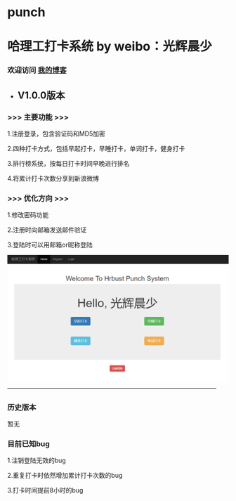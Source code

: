 # punch
哈理工打卡系统 by weibo：光辉晨少 
==================
### 欢迎访问 [我的博客](http://blog.csdn.net/guanghuichenshao "光辉晨少的博客")

* ## V1.0.0版本

### >>> 主要功能 >>> 

1.注册登录，包含验证码和MD5加密

2.四种打卡方式，包括早起打卡，早睡打卡，单词打卡，健身打卡

3.排行榜系统，按每日打卡时间早晚进行排名

4.将累计打卡次数分享到新浪微博

### >>> 优化方向 >>> 

1.修改密码功能

2.注册时向邮箱发送邮件验证

3.登陆时可以用邮箱or昵称登陆

![图片加载失败,请刷新](https://github.com/guanghuichenshao/punch/blob/master/master/eg.png)
——————————————————————————————————
### 历史版本

暂无

### 目前已知bug

1.注销登陆无效的bug

2.重复打卡时依然增加累计打卡次数的bug

3.打卡时间提前8小时的bug

